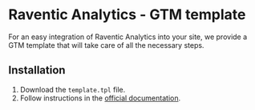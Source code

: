 # Raventic Analytics - GTM template

For an easy integration of Raventic Analytics into your site, we provide a GTM template that will take care of all the necessary steps.

## Installation
 
1. Download the `template.tpl` file.
2. Follow instructions in the [official documentation](https://doc.raventic.dev/analytics/).
